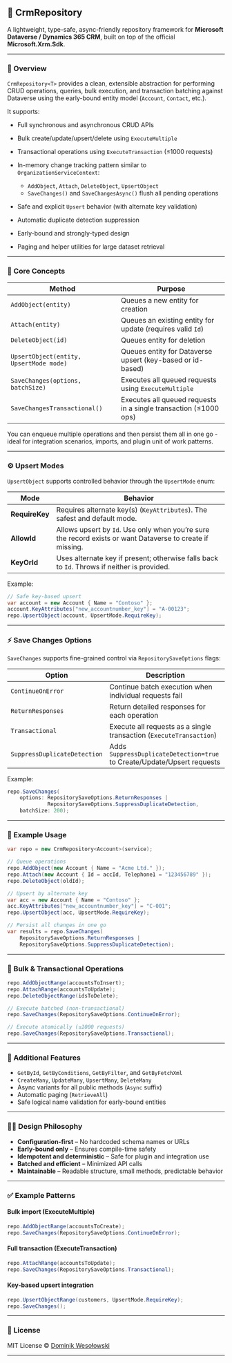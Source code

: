 ## 🚀 CrmRepository

A lightweight, type-safe, async-friendly repository framework for **Microsoft Dataverse / Dynamics 365 CRM**, built on top of the official **Microsoft.Xrm.Sdk**.

---

### 🧩 Overview

`CrmRepository<T>` provides a clean, extensible abstraction for performing CRUD operations, queries, bulk execution, and transaction batching against Dataverse using the early-bound entity model (`Account`, `Contact`, etc.).

It supports:

* Full synchronous and asynchronous CRUD APIs
* Bulk create/update/upsert/delete using `ExecuteMultiple`
* Transactional operations using `ExecuteTransaction` (≤1000 requests)
* In-memory change tracking pattern similar to `OrganizationServiceContext`:

  * `AddObject`, `Attach`, `DeleteObject`, `UpsertObject`
  * `SaveChanges()` and `SaveChangesAsync()` flush all pending operations
* Safe and explicit `Upsert` behavior (with alternate key validation)
* Automatic duplicate detection suppression
* Early-bound and strongly-typed design
* Paging and helper utilities for large dataset retrieval

---

### 🧱 Core Concepts

| Method                                  | Purpose                                                          |
| --------------------------------------- | ---------------------------------------------------------------- |
| `AddObject(entity)`                     | Queues a new entity for creation                                 |
| `Attach(entity)`                        | Queues an existing entity for update (requires valid `Id`)       |
| `DeleteObject(id)`                      | Queues entity for deletion                                       |
| `UpsertObject(entity, UpsertMode mode)` | Queues entity for Dataverse upsert (key-based or id-based)       |
| `SaveChanges(options, batchSize)`       | Executes all queued requests using `ExecuteMultiple`             |
| `SaveChangesTransactional()`            | Executes all queued requests in a single transaction (≤1000 ops) |

You can enqueue multiple operations and then persist them all in one go - ideal for integration scenarios, imports, and plugin unit of work patterns.

---

### ⚙️ Upsert Modes

`UpsertObject` supports controlled behavior through the `UpsertMode` enum:

| Mode           | Behavior                                                                                                   |
| -------------- | ---------------------------------------------------------------------------------------------------------- |
| **RequireKey** | Requires alternate key(s) (`KeyAttributes`). The safest and default mode.                                  |
| **AllowId**    | Allows upsert by `Id`. Use only when you’re sure the record exists or want Dataverse to create if missing. |
| **KeyOrId**    | Uses alternate key if present; otherwise falls back to `Id`. Throws if neither is provided.                |

Example:

```csharp
// Safe key-based upsert
var account = new Account { Name = "Contoso" };
account.KeyAttributes["new_accountnumber_key"] = "A-00123";
repo.UpsertObject(account, UpsertMode.RequireKey);
```

---

### ⚡ Save Changes Options

`SaveChanges` supports fine-grained control via `RepositorySaveOptions` flags:

| Option                       | Description                                                             |
| ---------------------------- | ----------------------------------------------------------------------- |
| `ContinueOnError`            | Continue batch execution when individual requests fail                  |
| `ReturnResponses`            | Return detailed responses for each operation                            |
| `Transactional`              | Execute all requests as a single transaction (`ExecuteTransaction`)     |
| `SuppressDuplicateDetection` | Adds `SuppressDuplicateDetection=true` to Create/Update/Upsert requests |

Example:

```csharp
repo.SaveChanges(
    options: RepositorySaveOptions.ReturnResponses |
             RepositorySaveOptions.SuppressDuplicateDetection,
    batchSize: 200);
```

---

### 🧠 Example Usage

```csharp
var repo = new CrmRepository<Account>(service);

// Queue operations
repo.AddObject(new Account { Name = "Acme Ltd." });
repo.Attach(new Account { Id = accId, Telephone1 = "123456789" });
repo.DeleteObject(oldId);

// Upsert by alternate key
var acc = new Account { Name = "Contoso" };
acc.KeyAttributes["new_accountnumber_key"] = "C-001";
repo.UpsertObject(acc, UpsertMode.RequireKey);

// Persist all changes in one go
var results = repo.SaveChanges(
    RepositorySaveOptions.ReturnResponses | 
    RepositorySaveOptions.SuppressDuplicateDetection);
```

---

### 🧮 Bulk & Transactional Operations

```csharp
repo.AddObjectRange(accountsToInsert);
repo.AttachRange(accountsToUpdate);
repo.DeleteObjectRange(idsToDelete);

// Execute batched (non-transactional)
repo.SaveChanges(RepositorySaveOptions.ContinueOnError);

// Execute atomically (≤1000 requests)
repo.SaveChanges(RepositorySaveOptions.Transactional);
```

---

### 🧰 Additional Features

* `GetById`, `GetByConditions`, `GetByFilter`, and `GetByFetchXml`
* `CreateMany`, `UpdateMany`, `UpsertMany`, `DeleteMany`
* Async variants for all public methods (`Async` suffix)
* Automatic paging (`RetrieveAll`)
* Safe logical name validation for early-bound entities

---

### 🧑‍💻 Design Philosophy

* **Configuration-first** – No hardcoded schema names or URLs
* **Early-bound only** – Ensures compile-time safety
* **Idempotent and deterministic** – Safe for plugin and integration use
* **Batched and efficient** – Minimized API calls
* **Maintainable** – Readable structure, small methods, predictable behavior

---

### ✅ Example Patterns

#### Bulk import (ExecuteMultiple)

```csharp
repo.AddObjectRange(accountsToCreate);
repo.SaveChanges(RepositorySaveOptions.ContinueOnError);
```

#### Full transaction (ExecuteTransaction)

```csharp
repo.AttachRange(accountsToUpdate);
repo.SaveChanges(RepositorySaveOptions.Transactional);
```

#### Key-based upsert integration

```csharp
repo.UpsertObjectRange(customers, UpsertMode.RequireKey);
repo.SaveChanges();
```

---

### 🧾 License

MIT License © [Dominik Wesołowski](https://github.com/Dominik-Wesolowski)

---
